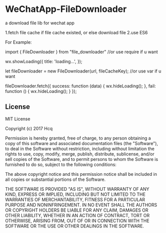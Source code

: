 # WeChatApp-FileDownloader
a download file lib for wechat app

1.fetch file cache if file cache existed, or else download file
2.use ES6

For Example:

  import { FileDownloader } from "file_downloader"
  //or use require if u want
  
  wx.showLoading({
      title: 'loading...',
    });

  let fileDownloader = new FileDownloader(url, fileCacheKey);
  //or use var if u want
  
  fileDownloader.fetch({
        success: function (data) {
          wx.hideLoading();
        },
        fail: function () {
          wx.hideLoading();
        }
      });


## License
MIT License

Copyright (c) 2017 Hcq

Permission is hereby granted, free of charge, to any person obtaining a copy
of this software and associated documentation files (the "Software"), to deal
in the Software without restriction, including without limitation the rights
to use, copy, modify, merge, publish, distribute, sublicense, and/or sell
copies of the Software, and to permit persons to whom the Software is
furnished to do so, subject to the following conditions:

The above copyright notice and this permission notice shall be included in all
copies or substantial portions of the Software.

THE SOFTWARE IS PROVIDED "AS IS", WITHOUT WARRANTY OF ANY KIND, EXPRESS OR
IMPLIED, INCLUDING BUT NOT LIMITED TO THE WARRANTIES OF MERCHANTABILITY,
FITNESS FOR A PARTICULAR PURPOSE AND NONINFRINGEMENT. IN NO EVENT SHALL THE
AUTHORS OR COPYRIGHT HOLDERS BE LIABLE FOR ANY CLAIM, DAMAGES OR OTHER
LIABILITY, WHETHER IN AN ACTION OF CONTRACT, TORT OR OTHERWISE, ARISING FROM,
OUT OF OR IN CONNECTION WITH THE SOFTWARE OR THE USE OR OTHER DEALINGS IN THE
SOFTWARE.

